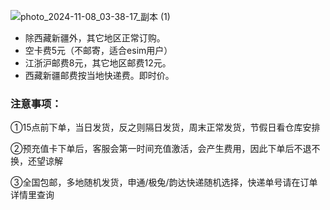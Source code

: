 ![photo_2024-11-08_03-38-17_副本 (1)](https://github.com/user-attachments/assets/a9d890c7-9690-4129-a46e-fcbfcda83fed)

- 除西藏新疆外，其它地区正常订购。
- 空卡费5元（不邮寄，适合esim用户）
- 江浙沪邮费8元，其它地区邮费12元。
- 西藏新疆邮费按当地快递费。即时价。

### 注意事项：

①15点前下单，当日发货，反之则隔日发货，周末正常发货，节假日看仓库安排

②预充值卡下单后，客服会第一时间充值激活，会产生费用，因此下单后不退不换，还望谅解

③全国包邮，多地随机发货，申通/极兔/韵达快递随机选择，快递单号请在订单详情里查询
